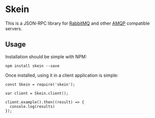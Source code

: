 # Skein

This is a JSON-RPC library for [RabbitMQ](https://www.rabbitmq.com) and other
[AMQP](http://amqp.org) compatible servers.

## Usage

Installation should be simple with NPM:

    npm install skein --save

Once installed, using it in a client application is simple:

    const Skein = require('skein');

    var client = Skein.client();

    client.example().then((result) => {
      console.log(results)
    });
